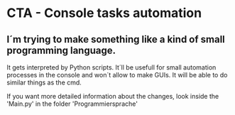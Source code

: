 # CTA - Console tasks automation
## I´m trying to make something like a kind of small programming language.
It gets interpreted by Python scripts.
It´ll be usefull for small automation processes in the console and won´t allow to make GUIs.
It will be able to do similar things as the cmd.

If you want more detailed information about the changes, look inside the 'Main.py' in the folder 'Programmiersprache'
